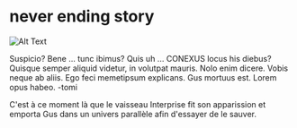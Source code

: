 # never ending story
![Alt Text](https://media4.giphy.com/media/5htMd370eDCfMKgCad/giphy.gif)



Suspicio? Bene ... tunc ibimus? Quis uh ... CONEXUS locus his diebus? Quisque semper aliquid videtur, in volutpat mauris. Nolo enim dicere. Vobis neque ab aliis. Ego feci memetipsum explicans. Gus mortuus est. Lorem opus habeo. 
-tomi

C'est à ce moment là que le vaisseau Interprise fit son apparission et emporta Gus dans un univers parallèle afin d'essayer de le sauver.